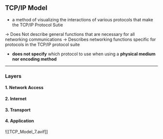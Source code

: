 ## TCP/IP Model 
- a method of visualizing the interactions of various protocols that make the TCP/IP Protocol Sutie

-> Does Not describe general functions that are necessary for all networking communications 
-> Describes networking functions specific for protocols in the TCP/IP protocol suite
- **does not specify** which protocol to use when using a **physical medium nor encoding method** 

---
### Layers
#### 1. Network Access
####  2. Internet
####  3. Transport 
#### 4. Application 

![[TCP_Model_7.avif]]